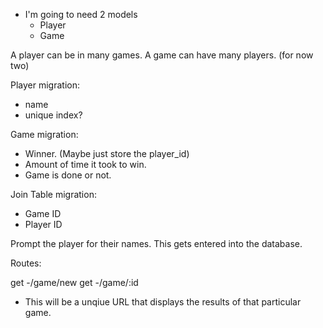 - I'm going to need 2 models
  - Player
  - Game

A player can be in many games.
A game can have many players. (for now two)

Player migration:
  - name
  - unique index?

Game migration:
  - Winner. (Maybe just store the player_id)
  - Amount of time it took to win.
  - Game is done or not.

Join Table migration:
  - Game ID
  - Player ID

Prompt the player for their names.
This gets entered into the database.

Routes:

get -/game/new
get -/game/:id
  - This will be a unqiue URL that displays the results of that particular game.


